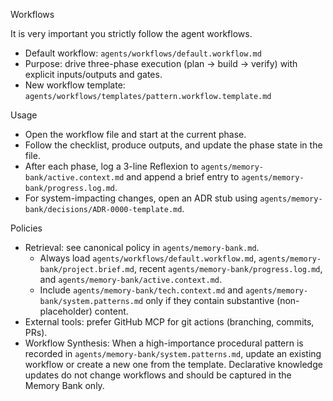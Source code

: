 Workflows

It is very important you strictly follow the agent workflows.

- Default workflow: `agents/workflows/default.workflow.md`
- Purpose: drive three-phase execution (plan → build → verify) with explicit inputs/outputs and gates.
- New workflow template: `agents/workflows/templates/pattern.workflow.template.md`

Usage
- Open the workflow file and start at the current phase.
- Follow the checklist, produce outputs, and update the phase state in the file.
- After each phase, log a 3-line Reflexion to `agents/memory-bank/active.context.md` and append a brief entry to `agents/memory-bank/progress.log.md`.
- For system-impacting changes, open an ADR stub using `agents/memory-bank/decisions/ADR-0000-template.md`.

Policies
- Retrieval: see canonical policy in `agents/memory-bank.md`.
  - Always load `agents/workflows/default.workflow.md`, `agents/memory-bank/project.brief.md`, recent `agents/memory-bank/progress.log.md`, and `agents/memory-bank/active.context.md`.
  - Include `agents/memory-bank/tech.context.md` and `agents/memory-bank/system.patterns.md` only if they contain substantive (non-placeholder) content.
- External tools: prefer GitHub MCP for git actions (branching, commits, PRs).
- Workflow Synthesis: When a high-importance procedural pattern is recorded in `agents/memory-bank/system.patterns.md`, update an existing workflow or create a new one from the template. Declarative knowledge updates do not change workflows and should be captured in the Memory Bank only.
